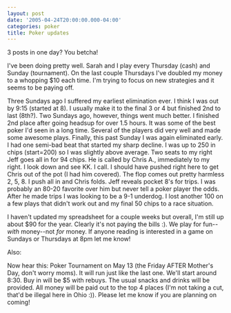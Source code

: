 ```yaml
---
layout: post
date: '2005-04-24T20:00:00.000-04:00'
categories: poker
title: Poker updates
---
```


3 posts in one day? You betcha!

I've been doing pretty well. Sarah and I play every Thursday (cash) and Sunday (tournament). On the last couple Thursdays I've doubled my money to a whopping $10 each time. I'm trying to focus on new strategies and it seems to be paying off.

Three Sundays ago I suffered my earliest elimination ever. I think I was out by 9:15 (started at 8). I usually make it to the final 3 or 4 but finished 2nd to last (8th?). Two Sundays ago, however, things went much better. I finished 2nd place after going headsup for over 1.5 hours. It was some of the best poker I'd seen in a long time. Several of the players did very well and made some awesome plays. Finally, this past Sunday I was again eliminated early. I had one semi-bad beat that started my sharp decline. I was up to 250 in chips (start=200) so I was slightly above average. Two seats to my right Jeff goes all in for 94 chips. He is called by Chris A., immediately to my right. I look down and see KK. I call. I should have pushed right here to get Chris out of the pot (I had him covered). The flop comes out pretty harmless 2, 5, 8. I push all in and Chris folds. Jeff reveals pocket 8's for trips. I was probably an 80-20 favorite over him but never tell a poker player the odds. After he made trips I was looking to be a 9-1 underdog. I lost another 100 on a few plays that didn't work out and my final 50 chips to a race situation.

I haven't updated my spreadsheet for a couple weeks but overall, I'm still up about $90 for the year. Clearly it's not paying the bills :). We play for fun--*with* money--not *for* money. If anyone reading is interested in a game on Sundays or Thursdays at 8pm let me know!

Also: <div class="idiotspeak">Now hear this: Poker Tournament on May 13 (the Friday AFTER Mother's Day, don't worry moms). It will run just like the last one. We'll start around 8:30. Buy in will be $5 with rebuys. The usual snacks and drinks will be provided. All money will be paid out to the top 4 places (I'm not taking a cut, that'd be illegal here in Ohio :)). Please let me know if you are planning on coming!</div>